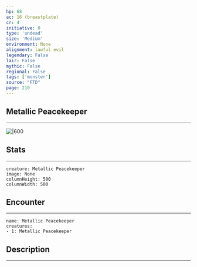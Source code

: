```yaml
---
hp: 68
ac: 16 (breastplate)
cr: 4
initiative: 0
type: 'undead'    
size: 'Medium'
environment: None
alignment: lawful evil
legendary: False
lair: False
mythic: False
regional: False
tags: ['monster']
source: "FTD"
page: 210
---
```


## Metallic Peacekeeper
---

![|600](D:/Program%20Files/5e.tools/img/bestiary/FTD/Metallic%20Peacekeeper.webp)

## Stats
---

```statblock
creature: Metallic Peacekeeper
image: None
columnHeight: 500
columnWidth: 500
```

## Encounter
---

```encounter-table
name: Metallic Peacekeeper
creatures:
- 1: Metallic Peacekeeper
```

## Description
---




